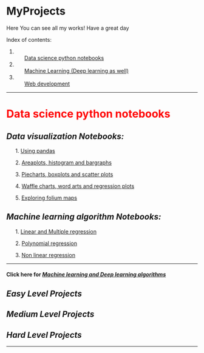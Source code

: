 # MyProjects

Here You can see all my works! Have a great day

Index of contents:
1. <ol><a href="#Notes"> Data science python notebooks </a> </ol>
2. <ol><a href="#ML"> Machine Learning (Deep learning as well) </a> </ol>
3. <ol><a href="#Web"> Web development </a> </ol>

<hr>
  <b><h1 style="color:red"> Data science python notebooks </h1> </b>
<section id="Notes">
  <h2><em> Data visualization Notebooks: </em></h2>
  <ol>1. <a href="https://github.com/shashilsravan/Machine-learning/blob/master/1.%20Using%20NBA_API%20%26%20Pandas%20intro.ipynb"> Using pandas </a></ol>
  <ol>2. <a href="https://github.com/shashilsravan/Machine-learning/blob/master/10.%20Areaplots%2C%20Histograms%20and%20bargraphs%20visualization.ipynb"> Areaplots, histogram and bargraphs </a></ol>
  <ol>3. <a href="https://github.com/shashilsravan/Machine-learning/blob/master/11.%20Pie%20charts%2C%20Box%20plots%20and%20Scatter%20plots%2C%20Bubble%20plots%20visualization.ipynb"> Piecharts, boxplots and scatter plots </a></ol>
  <ol>4. <a href="https://github.com/shashilsravan/Machine-learning/blob/master/12.%20Visualizing%20Waffle%20charts%2C%20Word%20charts%2C%20regression%20plots.ipynb"> Waffle charts, word arts and regression plots </a></ol>
  <ol>5. <a href="https://github.com/shashilsravan/Machine-learning/blob/master/13.%20Exploring%20folium%20maps.ipynb"> Exploring folium maps </a></ol>
  
  <h2><em> Machine learning algorithm Notebooks: </em></h2>
  <ol> 1. <a href="https://github.com/shashilsravan/Machine-learning/blob/master/15.%20Simple%20Linear%20and%20Multi-Linear%20regression.ipynb"> Linear and Multiple regression </a>  </ol>
  <ol> 2. <a href="https://github.com/shashilsravan/Machine-learning/blob/master/16.%20Polynomial%20Regression.ipynb"> Polynomial regression </a> </ol> 
  <ol> 3. <a href="https://github.com/shashilsravan/Machine-learning/blob/master/17.%20Non-linear%20regression.ipynb"> Non linear regression </a> </ol> 
</section>

<hr>

<section id="ML">
  <h4> Click here for <a href="#"> <em> Machine learning and Deep learning algorithms </em> </a> </h4>
  <h2><em> Easy Level Projects </em></h2>
  <h2><em> Medium Level Projects </em></h2>
  <h2><em> Hard Level Projects </em></h2>
</section>

<hr>

<section id="Web">
  


</section>
